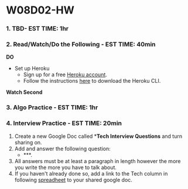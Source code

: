 # W08D02-HW

### 1. TBD- EST TIME: 1hr


### 2. Read/Watch/Do the Following - EST TIME: 40min

**DO**

 - Set up Heroku
   - Sign up for a free [Heroku account](https://www.heroku.com/).
   - Follow the instructions [here](https://devcenter.heroku.com/articles/heroku-cli) to download the Heroku CLI.


**Watch Second**


### 3. Algo Practice - EST TIME: 1hr


### 4.  Interview Practice - EST TIME: 20min

1. Create a new Google Doc called ***Tech Interview Questions** and turn sharing on.
2. Add and answer the following question: 
   - ***.
3. All answers must be at least a paragraph in length however the more you write the more you have to talk about.
4. If you haven't already done so, add a link to the Tech column in following [spreadheet](https://docs.google.com/spreadsheets/d/1S9-poFULhpext3xjNmuU1g-raZGKkFrODEACrIRFLi0/edit#gid=0) to your shared google doc.
